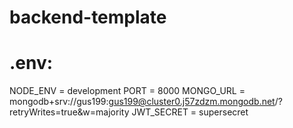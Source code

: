 # backend-template

# .env:
NODE_ENV = development
PORT = 8000
MONGO_URL = mongodb+srv://gus199:gus199@cluster0.j57zdzm.mongodb.net/?retryWrites=true&w=majority
JWT_SECRET = supersecret

